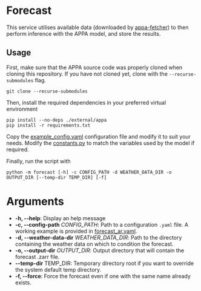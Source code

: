 # Forecast
This service utilises available data (downloaded by [appa-fetcher](https://github.com/glugau/appa-fetcher)) to then perform inference with the APPA model, and store the results.

## Usage
First, make sure that the APPA source code was properly cloned when cloning this repository. If you have not cloned yet, clone with the `--recurse-submodules` flag.

```
git clone --recurse-submodules 
```

Then, install the required dependencies in your preferred virtual environment

```
pip install --no-deps ./external/appa
pip install -r requirements.txt
```

Copy the [example_config.yaml](example_config.yaml) configuration file and modify it to suit your needs. Modify the [constants.py](constants.py) to match the variables used by the model if required.

Finally, run the script with

```
python -m forecast [-h] -c CONFIG_PATH -d WEATHER_DATA_DIR -o OUTPUT_DIR [--temp-dir TEMP_DIR] [-f]
```

# Arguments
- **-h, --help**: Display an help message
- **-c, --config-path** _CONFIG_PATH_: Path to a configuration `.yaml` file. A working example is provided in [forecast_ar.yaml](config/forecast_ar.yaml).
- **-d, --weather-data-dir** _WEATHER_DATA_DIR_: Path to the directory containing the weather data on which to condition the forecast.
- **-o, --output-dir** _OUTPUT_DIR_: Output directory that will contain the forecast .zarr file.
- **--temp-dir** TEMP_DIR: Temporary directory root if you want to override the system default temp directory.
- **-f, --force**: Force the forecast even if one with the same name already exists.